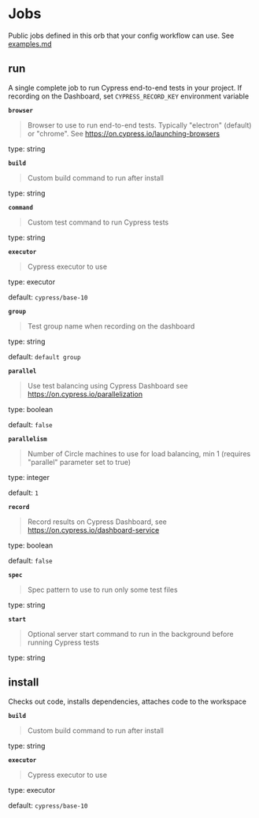 # Jobs


Public jobs defined in this orb that your config workflow can use. See [examples.md](./examples.md)

## run


A single complete job to run Cypress end-to-end tests in your project. If recording on the Dashboard, set `CYPRESS_RECORD_KEY` environment variable


**`browser`**

> Browser to use to run end-to-end tests. Typically "electron" (default) or "chrome".
> See https://on.cypress.io/launching-browsers


type: string


**`build`**

> Custom build command to run after install


type: string


**`command`**

> Custom test command to run Cypress tests


type: string


**`executor`**

> Cypress executor to use


type: executor


default: `cypress/base-10`


**`group`**

> Test group name when recording on the dashboard


type: string


default: `default group`


**`parallel`**

> Use test balancing using Cypress Dashboard
> see https://on.cypress.io/parallelization


type: boolean


default: `false`


**`parallelism`**

> Number of Circle machines to use for load balancing, min 1
> (requires "parallel" parameter set to true)


type: integer


default: `1`


**`record`**

> Record results on Cypress Dashboard, see https://on.cypress.io/dashboard-service


type: boolean


default: `false`


**`spec`**

> Spec pattern to use to run only some test files


type: string


**`start`**

> Optional server start command to run in the background before running Cypress tests


type: string

## install


Checks out code, installs dependencies, attaches code to the workspace


**`build`**

> Custom build command to run after install


type: string


**`executor`**

> Cypress executor to use


type: executor


default: `cypress/base-10`

